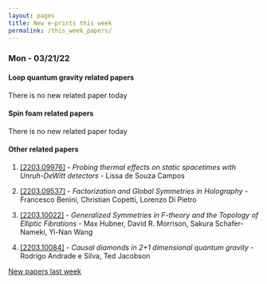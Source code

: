 ```yaml
---
layout: pages
title: New e-prints this week
permalink: /this_week_papers/
---
```




### Mon - 03/21/22

#### Loop quantum gravity related papers

There is no new related paper today 

#### Spin foam related papers

There is no new related paper today 



#### Other related papers

1. [[2203.09976]](https://arxiv.org/abs/2203.09976) - *Probing thermal effects on static spacetimes with Unruh-DeWitt detectors* - Lissa de Souza Campos

1. [[2203.09537]](https://arxiv.org/abs/2203.09537) - *Factorization and Global Symmetries in Holography* - Francesco Benini, Christian Copetti, Lorenzo Di Pietro

1. [[2203.10022]](https://arxiv.org/abs/2203.10022) - *Generalized Symmetries in F-theory and the Topology of Elliptic  Fibrations* - Max Hubner, David R. Morrison, Sakura Schafer-Nameki, Yi-Nan Wang

1. [[2203.10084]](https://arxiv.org/abs/2203.10084) - *Causal diamonds in 2+1 dimensional quantum gravity* - Rodrigo Andrade e Silva, Ted Jacobson






[New papers last week]({{site.url}}/archived/weekly/pre-prints/2022/03/21/archived_weekly_papers.html)